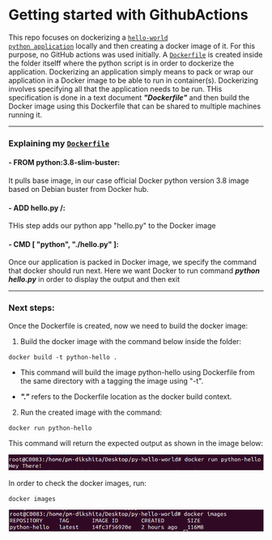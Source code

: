 # Getting started with GithubActions

This repo focuses on dockerizing a <a href="https://github.com/pm-dikshita/Start-with-GithubActions/blob/main/hello.py"><code>hello-world python application</code></a> locally and then creating a docker image of it. For this purpose, no GitHub actions was used initially. A <a href="https://github.com/pm-dikshita/Start-with-GithubActions/blob/main/Dockerfile"><code>Dockerfile</code></a> is created inside the folder itselff where the python script is in order to dockerize the application. Dockerizing an application simply means to pack or wrap our application in a Docker image to be able to run in container(s). Dockerizing involves specifying all that the application needs to be run. THis specification is done in a text document ***"Dockerfile"*** and then build the Docker image using this Dockerfile that can be shared to multiple machines running it.

*********************

### Explaining my <a href="https://github.com/pm-dikshita/Start-with-GithubActions/blob/main/Dockerfile"><code>Dockerfile</code></a>


#### - FROM python:3.8-slim-buster:

It pulls base image, in our case official Docker python version 3.8 image based on Debian buster from Docker hub.

#### - ADD hello.py /:

THis step adds our python app "hello.py" to the Docker image

#### - CMD [ "python", "./hello.py" ]:

Once our application is packed in Docker image, we specify the command that docker should run next. Here we want Docker to run command ***python hello.py*** in order to display the output and then exit

*********************


### Next steps:

Once the Dockerfile is created, now we need to build the docker image:

1. Build the docker image with the command below inside the folder:

```
docker build -t python-hello .
```

- This command will build the image python-hello using Dockerfile from the same directory with a tagging the image using "-t". 

- ***"."*** refers to the Dockerfile location as the docker build context.

2. Run the created image with the command:

```
docker run python-hello
```
This command will return the expected output as shown in the image below:

<img src="https://github.com/pm-dikshita/Start-with-GithubActions/blob/main/images/docker_run.png">

In order to check the docker images, run:

```
docker images
```
<img src="https://github.com/pm-dikshita/Start-with-GithubActions/blob/main/images/docker-images.png">
